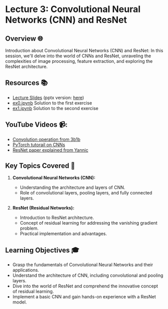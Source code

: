 # Lecture 3: Convolutional Neural Networks (CNN) and ResNet

## Overview 🌐

Introduction about Convolutional Neural Networks (CNN) and ResNet: In this session, we'll delve into the world of CNNs and ResNet, unraveling the complexities of image processing, feature extraction, and exploring the ResNet architecture.

## Resources 📚

- [Lecture Slides](./cnn.pdf) (pptx version: [here](./cnn.pptx))
- [ex0.ipynb](./ex0.ipynb) Solution to the first exercise
- [ex1.ipynb](./ex1.ipynb) Solution to the second exercise

## YouTube Videos 📹:

- [Convolution operation from 3b1b](https://www.youtube.com/watch?v=KuXjwB4LzSA)
- [PyTorch tutorail on CNNs](https://www.youtube.com/watch?v=pDdP0TFzsoQ)
- [ResNet paper explained from Yannic](https://www.youtube.com/watch?v=GWt6Fu05voI)

## Key Topics Covered 🧠

1. **Convolutional Neural Networks (CNN):**
   - Understanding the architecture and layers of CNN.
   - Role of convolutional layers, pooling layers, and fully connected layers.

2. **ResNet (Residual Networks):**
   - Introduction to ResNet architecture.
   - Concept of residual learning for addressing the vanishing gradient problem.
   - Practical implementation and advantages.

## Learning Objectives 🎓

- Grasp the fundamentals of Convolutional Neural Networks and their applications.
- Understand the architecture of CNN, including convolutional and pooling layers.
- Dive into the world of ResNet and comprehend the innovative concept of residual learning.
- Implement a basic CNN and gain hands-on experience with a ResNet model.
